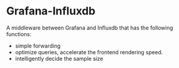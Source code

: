 # Grafana-Influxdb
A middleware between Grafana and Influxdb that has the following functions:  
- simple forwarding
- optimize queries, accelerate the frontend rendering speed.
- intelligently decide the sample size
